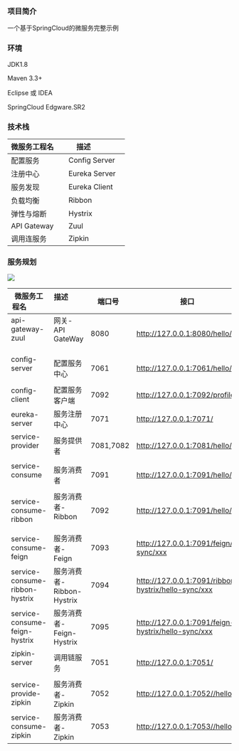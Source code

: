 ### 项目简介
一个基于SpringCloud的微服务完整示例

### 环境
JDK1.8

Maven 3.3+

Eclipse 或 IDEA

SpringCloud Edgware.SR2

### 技术栈
| 微服务工程名     | 描述              | 
| ----------------| ---------------- | 
| 配置服务         | Config Server    |
| 注册中心         | Eureka Server    |
| 服务发现         | Eureka Client    |
| 负载均衡         | Ribbon           |
| 弹性与熔断       | Hystrix          |
| API Gateway     | Zuul             |
| 调用连服务       | Zipkin           |

### 服务规划

![](https://github.com/cse-sample/springcloud-2-cse/blob/master/springcloud-sample/images/design.png)

| 微服务工程名                     | 描述                     | 端口号     | 接口                                      |
| ------------------------------- | ------------------------ | --------- | ----------------------------------------  |
| api-gateway-zuul                | 网关-API GateWay         | 8080      | http://127.0.0.1:8080/hello/xxx           |
| config-server                   | 配置服务中心              | 7061      | http://127.0.0.1:7061/hello/xxx           |
| config-client                   | 配置服务客户端            | 7092      | http://127.0.0.1:7092/profile             |
| eureka-server                   | 服务注册中心              | 7071      | http://127.0.0.1:7071/                    |
| service-provider                | 服务提供者                | 7081,7082 | http://127.0.0.1:7081/hello/xxx    |
| service-consume                 | 服务消费者                | 7091      | http://127.0.0.1:7091/hello/xxx    |
| service-consume-ribbon          | 服务消费者-Ribbon         | 7092      | http://127.0.0.1:7091/hello/xxx    |
| service-consume-feign           | 服务消费者-Feign          | 7093      | http://127.0.0.1:7091/feign/hello-sync/xxx      |
| service-consume-ribbon-hystrix  | 服务消费者-Ribbon-Hystrix | 7094      | http://127.0.0.1:7091/ribbon-hystrix/hello-sync/xxx    |
| service-consume-feign-hystrix   | 服务消费者-Feign-Hystrix  | 7095      | http://127.0.0.1:7091/feign-hystrix/hello-sync/xxx |
| zipkin-server                   | 调用链服务                | 7051      | http://127.0.0.1:7051/ |
| service-provide-zipkin          | 服务消费者-Zipkin         | 7052      | http://127.0.0.1:7052//hello/xxx |
| service-consume-zipkin          | 服务消费者-Zipkin         | 7053      | http://127.0.0.1:7053//hello/xxx |
 
 
